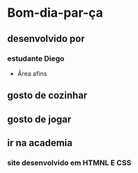 # Bom-dia-par-ça
## desenvolvido por
### estudante Diego 
* Ârea afins
## gosto de cozinhar
## gosto de jogar 
## ir na academia 
### site desenvolvido em HTMNL E CSS
